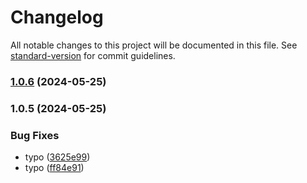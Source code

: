 # Changelog

All notable changes to this project will be documented in this file. See [standard-version](https://github.com/conventional-changelog/standard-version) for commit guidelines.

### [1.0.6](https://github.com/hyungjunk/eslint-plugin-tutorial/compare/v1.0.5...v1.0.6) (2024-05-25)

### 1.0.5 (2024-05-25)


### Bug Fixes

* typo ([3625e99](https://github.com/hyungjunk/eslint-plugin-tutorial/commit/3625e992124c4139fa75e2657f9614fa532c4d8f))
* typo ([ff84e91](https://github.com/hyungjunk/eslint-plugin-tutorial/commit/ff84e91b6ea63cd76ba252d53640967330c72486))
